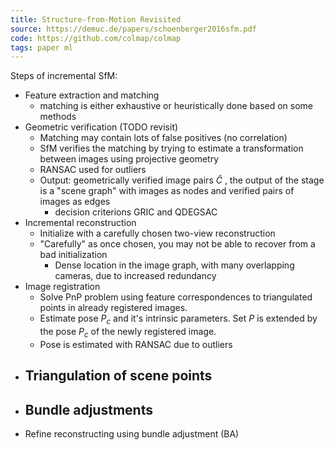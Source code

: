 ```yaml
---
title: Structure-from-Motion Revisited
source: https://demuc.de/papers/schoenberger2016sfm.pdf
code: https://github.com/colmap/colmap
tags: paper ml
---
```

Steps of incremental SfM:
- Feature extraction and matching
	- matching is either exhaustive or heuristically done based on some methods
- Geometric verification (TODO revisit)
	- Matching may contain lots of false positives (no correlation)
	- SfM verifies the matching by trying to estimate a transformation between images using projective geometry
	- RANSAC used for outliers
	- Output: geometrically verified image pairs $\hat{C}$ , the output of the stage is a "scene graph" with images as nodes and verified pairs of images as edges
		- decision criterions GRIC and QDEGSAC
- Incremental reconstruction
	- Initialize with a carefully chosen two-view reconstruction
	- "Carefully" as once chosen, you may not be able to recover from a bad initialization
		- Dense location in the image graph, with many overlapping cameras, due to increased redundancy
- Image registration
	- Solve PnP problem using feature correspondences to triangulated points in already registered images. 
	- Estimate pose $P_c$ and it's intrinsic parameters. Set $P$ is extended by the pose $P_c$ of the newly registered image. 
	- Pose is estimated with RANSAC due to outliers
- Triangulation of scene points
	- 
- Bundle adjustments
	- 
- Refine reconstructing using bundle adjustment (BA)
